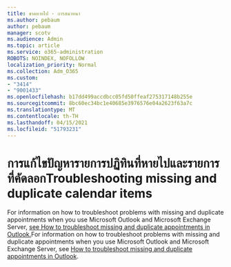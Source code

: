 ```yaml
---
title: ขาดหายไป - การสนาทนา
ms.author: pebaum
author: pebaum
manager: scotv
ms.audience: Admin
ms.topic: article
ms.service: o365-administration
ROBOTS: NOINDEX, NOFOLLOW
localization_priority: Normal
ms.collection: Adm_O365
ms.custom:
- "3414"
- "9001433"
ms.openlocfilehash: b17dd499accdbcc05fd50ffeaf275317148b255e
ms.sourcegitcommit: 8bc60ec34bc1e40685e3976576e04a2623f63a7c
ms.translationtype: MT
ms.contentlocale: th-TH
ms.lasthandoff: 04/15/2021
ms.locfileid: "51793231"
---
```

# <a name="troubleshooting-missing-and-duplicate-calendar-items"></a><span data-ttu-id="bde1d-102">การแก้ไขปัญหารายการปฏิทินที่หายไปและรายการที่คัดลอก</span><span class="sxs-lookup"><span data-stu-id="bde1d-102">Troubleshooting missing and duplicate calendar items</span></span>

<span data-ttu-id="bde1d-103">For information on how to troubleshoot problems with missing and duplicate appointments when you use Microsoft Outlook and Microsoft Exchange Server, [see How to troubleshoot missing and duplicate appointments in Outlook.](https://support.microsoft.com/help/890436/how-to-troubleshoot-missing-and-duplicate-appointments-in-outlook)</span><span class="sxs-lookup"><span data-stu-id="bde1d-103">For information on how to troubleshoot problems with missing and duplicate appointments when you use Microsoft Outlook and Microsoft Exchange Server, see [How to troubleshoot missing and duplicate appointments in Outlook](https://support.microsoft.com/help/890436/how-to-troubleshoot-missing-and-duplicate-appointments-in-outlook).</span></span>